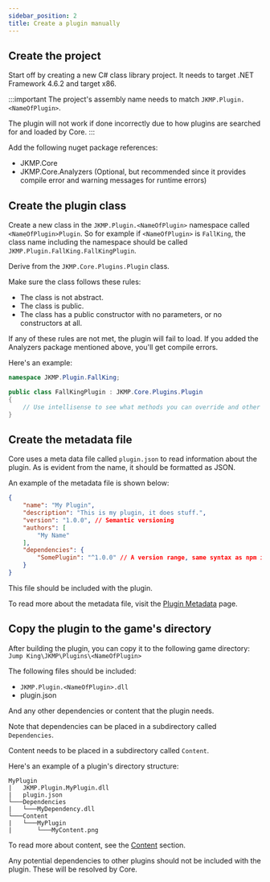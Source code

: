 ```yaml
---
sidebar_position: 2
title: Create a plugin manually
---
```


## Create the project

Start off by creating a new C# class library project. It needs to target .NET Framework 4.6.2 and target x86.

:::important
The project's assembly name needs to match ```JKMP.Plugin.<NameOfPlugin>```.

The plugin will not work if done incorrectly due to how plugins are searched for and loaded by Core.
:::

Add the following nuget package references:
- JKMP.Core
- JKMP.Core.Analyzers (Optional, but recommended since it provides compile error and warning messages for runtime errors)

## Create the plugin class
Create a new class in the ```JKMP.Plugin.<NameOfPlugin>``` namespace called ```<NameOfPlugin>Plugin```. So for example if ```<NameOfPlugin>``` is ```FallKing```, the class name including the namespace should be called ```JKMP.Plugin.FallKing.FallKingPlugin```.

Derive from the ```JKMP.Core.Plugins.Plugin``` class.

Make sure the class follows these rules:
- The class is not abstract.
- The class is public.
- The class has a public constructor with no parameters, or no constructors at all.

If any of these rules are not met, the plugin will fail to load. If you added the Analyzers package mentioned above, you'll get compile errors.

Here's an example:
```csharp
namespace JKMP.Plugin.FallKing;

public class FallKingPlugin : JKMP.Core.Plugins.Plugin
{
    // Use intellisense to see what methods you can override and other properties you can use.
}
```

## Create the metadata file
Core uses a meta data file called ```plugin.json``` to read information about the plugin. As is evident from the name, it should be formatted as JSON.

An example of the metadata file is shown below:
```json
{
    "name": "My Plugin",
    "description": "This is my plugin, it does stuff.",
    "version": "1.0.0", // Semantic versioning
    "authors": [
        "My Name"
    ],
    "dependencies": {
        "SomePlugin": "^1.0.0" // A version range, same syntax as npm if you're familiar with it.
    }
}
```

This file should be included with the plugin.

To read more about the metadata file, visit the [Plugin Metadata](../../plugin-metadata) page.

## Copy the plugin to the game's directory
After building the plugin, you can copy it to the following game directory: ```Jump King\JKMP\Plugins\<NameOfPlugin>```

The following files should be included:
- ```JKMP.Plugin.<NameOfPlugin>.dll```
- plugin.json

And any other dependencies or content that the plugin needs.

Note that dependencies can be placed in a subdirectory called ```Dependencies```.

Content needs to be placed in a subdirectory called ```Content```.

Here's an example of a plugin's directory structure:
```
MyPlugin
|   JKMP.Plugin.MyPlugin.dll
|   plugin.json
└───Dependencies
|   └───MyDependency.dll
└───Content
|   └───MyPlugin
|       └───MyContent.png
```

To read more about content, see the [Content](../../content) section.

Any potential dependencies to other plugins should not be included with the plugin. These will be resolved by Core.
